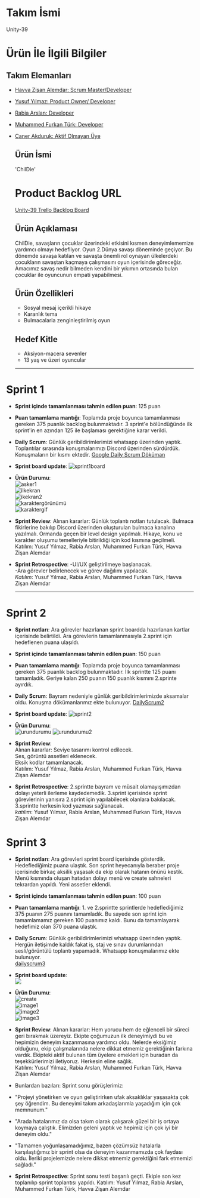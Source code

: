 # **Takım İsmi**

Unity-39

# Ürün İle İlgili Bilgiler

## Takım Elemanları
- [Havva Zişan Alemdar: Scrum Master/Developer](https://github.com/havvazisan)
- [Yusuf Yılmaz: Product Owner/ Developer](https://github.com/yu5ufyilmaz)
- [Rabia Arslan: Developer](https://github.com/feyklave)
- [Muhammed Furkan Türk: Developer](https://github.com/mfurkanturk)
- [Caner Akduruk: Aktif Olmayan Üye](https://github.com/canerakduruk)

  ## Ürün İsmi
  
  'ChilDie'

  # Product Backlog URL
  [Unity-39 Trello Backlog Board](https://trello.com/invite/b/FKLnXL2d/ATTI19b65d1241db6006bacb416f599acd581778D70D/unity-39)

  ## Ürün Açıklaması

  ChilDie, savaşların çocuklar üzerindeki etkisini kısmen deneyimlememize yardımcı olmayı hedefliyor. Oyun 2.Dünya savaşı döneminde geçiyor. Bu dönemde savaşa katılan ve savaşta önemli rol oynayan ülkelerdeki çocukların savaştan kaçmaya çalışmasını oyun içerisinde göreceğiz. Amacımız savaş nedir bilmeden kendini bir yıkımın ortasında bulan çocuklar ile oyuncunun empati yapabilmesi. 

  ## Ürün Özellikleri
  
  - Sosyal mesaj içerikli hikaye
  - Karanlık tema
  - Bulmacalarla zenginleştirilmiş oyun
  
  ## Hedef Kitle

   - Aksiyon-macera sevenler
   - 13 yaş ve üzeri oyuncular

  ---

# Sprint 1

  - **Sprint içinde tamamlanması tahmin edilen puan**: 125 puan

  -  **Puan tamamlama mantığı**: Toplamda proje boyunca tamamlanması gereken 375 puanlık backlog bulunmaktadır. 3 sprint'e bölündüğünde ilk sprint'in en azından 125 ile başlaması gerektiğine karar verildi.

  -  **Daily Scrum**: Günlük geribildirimlerimizi whatsapp üzerinden yaptık. Toplantılar sırasında konuşmalarımızı Discord üzerinden sürdürdük. Konuşmaların bir kısmı ektedir.
    [Google Daily Scrum Döküman](https://docs.google.com/document/d/1kbJguhVFqE5Gtyb0yvew65h-MpoLBR-cYYN5P8h0GVQ/edit?usp=sharing)

  -  **Sprint board update**:
  ![sprint1board](https://github.com/yu5ufyilmaz/GoogleBootcamp/blob/main/images/sprint1board.png) 

  -   **Ürün Durumu**:  
    ![asker1](https://github.com/yu5ufyilmaz/GoogleBootcamp/blob/main/images/asker.gif)  
    ![ilkekran](https://github.com/yu5ufyilmaz/GoogleBootcamp/blob/main/images/ilkekran.jpeg)  
    ![ikekran2](https://github.com/yu5ufyilmaz/GoogleBootcamp/blob/main/images/ilkekran2.jpeg)  
    ![karaktergörünümü](https://github.com/yu5ufyilmaz/GoogleBootcamp/blob/main/images/karakterg%C3%B6r%C3%BCn%C3%BCm%C3%BC.png)  
    ![karaktergif](https://github.com/yu5ufyilmaz/GoogleBootcamp/blob/main/images/karaktergif.gif)  
    

  -   **Sprint Review**:
       Alınan kararlar: Günlük toplantı notları tutulacak. Bulmaca fikirlerine bakılıp Discord üzerinden oluşturulan bulmaca kanalına yazılmalı. Ormanda geçen bir level design yapılmalı. Hikaye, konu ve karakter oluşumu temelleriyle bitirildiği için kod kısmına geçilmeli.  
      Katılım: Yusuf Yılmaz, Rabia Arslan, Muhammed Furkan Türk, Havva Zişan Alemdar

  -   **Sprint Retrospective**:
      -UI/UX geliştirilmeye başlanacak.  
      -Ara görevler belirlenecek ve görev dağılımı yapılacak.  
        *Katılım*: Yusuf Yılmaz, Rabia Arslan, Muhammed Furkan Türk, Havva Zişan Alemdar

       ---

# Sprint 2

  - **Sprint notları**:  Ara görevler hazırlanan sprint boardda hazırlanan kartlar içerisinde belirtildi. Ara görevlerin tamamlanmasıyla 2.sprint için hedeflenen puana ulaşıldı.

 - **Sprint içinde tamamlanması tahmin edilen puan**: 150 puan

 -  **Puan tamamlama mantığı**: Toplamda proje boyunca tamamlanması gereken 375 puanlık backlog bulunmaktadır. İlk sprintte 125 puanı tamamladık. Geriye kalan 250 puanın 150 puanlık kısmını 2.sprinte ayırdık.

 -  **Daily Scrum**: Bayram nedeniyle günlük geribildirimlerimizde aksamalar oldu. Konuşma dökümanlarımız ekte bulunuyor.
   [DailyScrum2](https://docs.google.com/document/d/1ldwl8DcnRtl-9D-tc1cHd8eM3UO3EjBr7qzSB7W5Qt0/edit?usp=sharing)

 - **Sprint board update**:
  ![sprint2](https://github.com/yu5ufyilmaz/GoogleBootcamp/blob/main/images/sprint2board.png)

 -   **Ürün Durumu**:    
   ![urundurumu](https://github.com/yu5ufyilmaz/GoogleBootcamp/blob/main/images/oyungelisimi.png)
   ![urundurumu2](https://github.com/yu5ufyilmaz/GoogleBootcamp/blob/main/images/oyungelisimi2.png)

-   **Sprint Review**:  
    Alınan kararlar: Seviye tasarımı kontrol edilecek.  
    Ses, görüntü assetleri eklenecek.  
    Eksik kodlar tamamlanacak.  
       Katılım: Yusuf Yılmaz, Rabia Arslan, Muhammed Furkan Türk, Havva Zişan Alemdar
    
  -   **Sprint Retrospective**: 2.sprintte bayram ve müsait olamayışımızdan dolayı yeterli ilerleme kaydedemedik. 3.sprint içerisinde sprint görevlerinin yanısıra 2.sprint için yapılabilecek olanlara bakılacak. 3.sprintte herkesin kod yazması sağlanacak.  
         *katılım*: Yusuf Yılmaz, Rabia Arslan, Muhammed Furkan Türk, Havva Zişan Alemdar

# Sprint 3

- **Sprint notları**: Ara görevleri sprint board içerisinde gösterdik. Hedeflediğimiz puana ulaştık. Son sprint heyecanıyla beraber proje içerisinde birkaç aksilik yaşasak da ekip olarak hatanın önünü kestik. Menü kısmında oluşan hatadan dolayı menü ve create sahneleri tekrardan yapıldı. Yeni assetler eklendi.

- **Sprint içinde tamamlanması tahmin edilen puan**: 100 puan

- **Puan tamamlama mantığı**: 1. ve 2.sprintte sprintlerde hedeflediğimiz 375 puanın 275 puanını tamamladık. Bu sayede son sprint için tamamlamamız gereken 100 puanımız kaldı. Bunu da tamamlayarak hedefimiz olan 370 puana ulaştık.
   
- **Daily Scrum**: Günlük geribildirimlerimizi whatsapp üzerinden yaptık. Hergün iletişimde kaldık fakat iş, staj ve sınav durumlarından sesli/görüntülü toplantı yapamadık. Whatsapp konuşmalarımız ekte bulunuyor.  
  [dailyscrum3](https://docs.google.com/document/d/1U9Q8_lM-E9w5vQieq1FFl_szp65XIcjPcEjz-91HGBw/edit?usp=sharing)
- **Sprint board update**:  
    ![](https://github.com/yu5ufyilmaz/GoogleBootcamp/blob/main2/images/sprint3board.png)

- **Ürün Durumu**:  
  ![create](https://github.com/yu5ufyilmaz/GoogleBootcamp/blob/main2/images/BootcampCredits.jpg)  
  ![image1](https://github.com/yu5ufyilmaz/GoogleBootcamp/blob/main2/images/oyun1.png)  
  ![image2](https://github.com/yu5ufyilmaz/GoogleBootcamp/blob/main2/images/kopru.png)  
  ![image3](https://github.com/yu5ufyilmaz/GoogleBootcamp/blob/main2/images/baslang%C4%B1c.png)  

-   **Sprint Review**:  Alınan kararlar: Hem yorucu hem de eğlenceli bir süreci geri bırakmak üzereyiz. Ekipte çoğumuzun ilk deneyimiydi bu ve hepimizin deneyim kazanmasına yardımcı oldu. Nelerde eksiğimiz olduğunu, ekip çalışmalarında nelere dikkat etmemiz gerektiğinin farkına vardık. Ekipteki aktif bulunan tüm üyelere emekleri için buradan da teşekkürlerimizi iletiyoruz. Herkesin eline sağlık.  
Katılım: Yusuf Yılmaz, Rabia Arslan, Muhammed Furkan Türk, Havva Zişan Alemdar  

-  Bunlardan bazıları: Sprint sonu görüşlerimiz:
  
  -   "Projeyi yönetirken ve oyun geliştirirken ufak aksaklıklar yaşasakta çok şey öğrendim. Bu deneyimi takım arkadaşlarımla yaşadığım için çok memnunum."
  -   "Arada hatalarımız da olsa takım olarak çalışarak güzel bir iş ortaya koymaya çalıştık. Elimizden geleni yaptık ve hepimiz için çok iyi bir deneyim oldu."
  -   "Tamamen yoğunlaşamadığımız, bazen çözümsüz hatalarla karşılaştığımız bir sprint olsa da deneyim kazanmamızda çok faydası oldu. İleriki projelemizde nelere dikkat etmemiz gerektiğini fark etmemizi sağladı."

     
  -  **Sprint Retrospective**: Sprint sonu testi başarılı geçti. Ekiple son kez toplanılıp sprint toplantısı yapıldı.
 Katılım: Yusuf Yılmaz, Rabia Arslan, Muhammed Furkan Türk, Havva Zişan Alemdar





      

  

  

      
  
  
